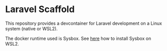 # Laravel Scaffold

This repository provides a devcontainer for Laravel development on a Linux system (native or WSL2).

The docker runtime used is Sysbox. See [here](https://github.com/doprause/docker-sysbox-wsl2) how to install Sysbox on WSL2.